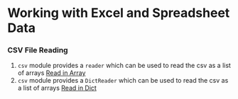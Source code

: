 # Working with Excel and Spreadsheet Data

### CSV File Reading
1. `csv` module provides a `reader` which can be used to read the csv as a list of arrays
[Read in Array](https://github.com/emZubair/LinkedLearning/blob/main/WorkingWithSheets/Start/Ch1/read_csv_array.py)
2. `csv` module provides a `DictReader` which can be used to read the csv as a list of arrays
[Read in Dict](https://github.com/emZubair/LinkedLearning/blob/main/WorkingWithSheets/Start/Ch1/read_csv_dict.py)
